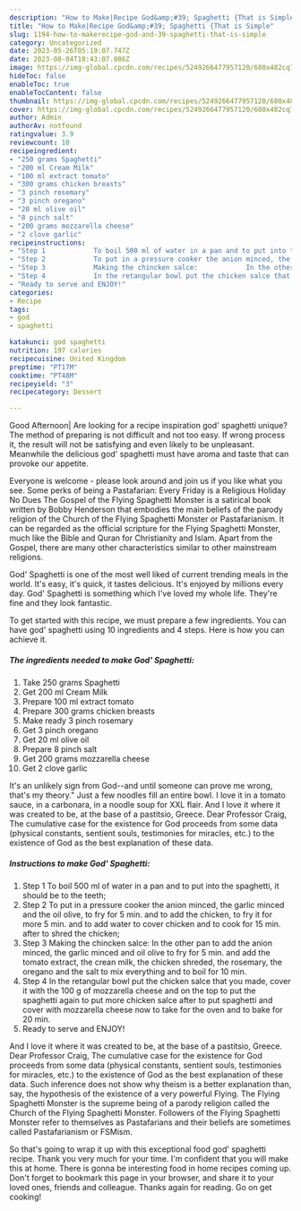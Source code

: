 ```yaml
---
description: "How to Make|Recipe God&amp;#39; Spaghetti {That is Simple"
title: "How to Make|Recipe God&amp;#39; Spaghetti {That is Simple"
slug: 1194-how-to-makerecipe-god-and-39-spaghetti-that-is-simple
category: Uncategorized
date: 2023-05-26T05:19:07.747Z
date: 2023-08-04T18:43:07.086Z
image: https://img-global.cpcdn.com/recipes/5249266477957120/680x482cq70/god-spaghetti-recipe-main-photo.jpg
hideToc: false
enableToc: true
enableTocContent: false
thumbnail: https://img-global.cpcdn.com/recipes/5249266477957120/680x482cq70/god-spaghetti-recipe-main-photo.jpg
cover: https://img-global.cpcdn.com/recipes/5249266477957120/680x482cq70/god-spaghetti-recipe-main-photo.jpg
author: Admin
authorAv: notfound
ratingvalue: 3.9
reviewcount: 10
recipeingredient:
- "250 grams Spaghetti"
- "200 ml Cream Milk"
- "100 ml extract tomato"
- "300 grams chicken breasts"
- "3 pinch rosemary"
- "3 pinch oregano"
- "20 ml olive oil"
- "8 pinch salt"
- "200 grams mozzarella cheese"
- "2 clove garlic"
recipeinstructions:
- "Step 1            To boil 500 ml of water in a pan and to put into the spaghetti, it should be to the teeth;"
- "Step 2            To put in a pressure cooker the anion minced, the garlic minced and the oil olive, to fry for 5 min. and to add the chicken, to fry it for more 5 min. and to add water to cover chicken and to cook for 15 min. after to shred the chicken;"
- "Step 3            Making the chincken salce:            In the other pan to add the anion minced, the garlic minced and oil olive to fry for 5 min. and add the tomato extract, the crean milk, the chicken shreded, the rosemary, the oregano and the salt to mix everything and to boil for 10 min."
- "Step 4            In the retangular bowl put the chicken salce that you made, cover it with the 100 g of mozzarella cheese and  on the top to put the spaghetti again to put more chicken salce after to put spaghetti and cover with mozzarella cheese now to take for the oven and to bake for 20 min."
- "Ready to serve and ENJOY!"
categories:
- Recipe
tags:
- god
- spaghetti

katakunci: god spaghetti 
nutrition: 197 calories
recipecuisine: United Kingdom
preptime: "PT17M"
cooktime: "PT48M"
recipeyield: "3"
recipecategory: Dessert

---
```



Good Afternoon| Are looking for a recipe inspiration god&#39; spaghetti unique? The method of preparing is not difficult and not too easy. If wrong process it, the result will not be satisfying and even likely to be unpleasant. Meanwhile the delicious god&#39; spaghetti must have aroma and taste that can provoke our appetite.





Everyone is welcome - please look around and join us if you like what you see. Some perks of being a Pastafarian: Every Friday is a Religious Holiday No Dues The Gospel of the Flying Spaghetti Monster is a satirical book written by Bobby Henderson that embodies the main beliefs of the parody religion of the Church of the Flying Spaghetti Monster or Pastafarianism. It can be regarded as the official scripture for the Flying Spaghetti Monster, much like the Bible and Quran for Christianity and Islam. Apart from the Gospel, there are many other characteristics similar to other mainstream religions.

God&#39; Spaghetti is one of the most well liked of current trending meals in the world. It's easy, it's quick, it tastes delicious. It's enjoyed by millions every day. God&#39; Spaghetti is something which I've loved my whole life. They're fine and they look fantastic.


To get started with this recipe, we must prepare a few ingredients. You can have god&#39; spaghetti using 10 ingredients and 4 steps. Here is how you can achieve it.

<!--inarticleads1-->

##### The ingredients needed to make God&#39; Spaghetti:

1. Take 250 grams Spaghetti
1. Get 200 ml Cream Milk
1. Prepare 100 ml extract tomato
1. Prepare 300 grams chicken breasts
1. Make ready 3 pinch rosemary
1. Get 3 pinch oregano
1. Get 20 ml olive oil
1. Prepare 8 pinch salt
1. Get 200 grams mozzarella cheese
1. Get 2 clove garlic


It&#39;s an unlikely sign from God--and until someone can prove me wrong, that&#39;s my theory.&#34; Just a few noodles fill an entire bowl. I love it in a tomato sauce, in a carbonara, in a noodle soup for XXL flair. And I love it where it was created to be, at the base of a pastitsio, Greece. Dear Professor Craig, The cumulative case for the existence for God proceeds from some data (physical constants, sentient souls, testimonies for miracles, etc.) to the existence of God as the best explanation of these data. 

<!--inarticleads2-->

##### Instructions to make God&#39; Spaghetti:

1. Step 1            To boil 500 ml of water in a pan and to put into the spaghetti, it should be to the teeth;
1. Step 2            To put in a pressure cooker the anion minced, the garlic minced and the oil olive, to fry for 5 min. and to add the chicken, to fry it for more 5 min. and to add water to cover chicken and to cook for 15 min. after to shred the chicken;
1. Step 3            Making the chincken salce:            In the other pan to add the anion minced, the garlic minced and oil olive to fry for 5 min. and add the tomato extract, the crean milk, the chicken shreded, the rosemary, the oregano and the salt to mix everything and to boil for 10 min.
1. Step 4            In the retangular bowl put the chicken salce that you made, cover it with the 100 g of mozzarella cheese and  on the top to put the spaghetti again to put more chicken salce after to put spaghetti and cover with mozzarella cheese now to take for the oven and to bake for 20 min.
1. Ready to serve and ENJOY!

And I love it where it was created to be, at the base of a pastitsio, Greece. Dear Professor Craig, The cumulative case for the existence for God proceeds from some data (physical constants, sentient souls, testimonies for miracles, etc.) to the existence of God as the best explanation of these data. Such inference does not show why theism is a better explanation than, say, the hypothesis of the existence of a very powerful Flying. The Flying Spaghetti Monster is the supreme being of a parody religion called the Church of the Flying Spaghetti Monster. Followers of the Flying Spaghetti Monster refer to themselves as Pastafarians and their beliefs are sometimes called Pastafarianism or FSMism. 

So that's going to wrap it up with this exceptional food god&#39; spaghetti recipe. Thank you very much for your time. I'm confident that you will make this at home. There is gonna be interesting food in home recipes coming up. Don't forget to bookmark this page in your browser, and share it to your loved ones, friends and colleague. Thanks again for reading. Go on get cooking!
